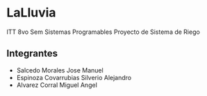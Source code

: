 # LaLluvia
ITT 8vo Sem Sistemas Programables Proyecto de Sistema de Riego

## Integrantes

* Salcedo Morales Jose Manuel
* Espinoza Covarrubias Silverio Alejandro
* Alvarez Corral Miguel Angel
